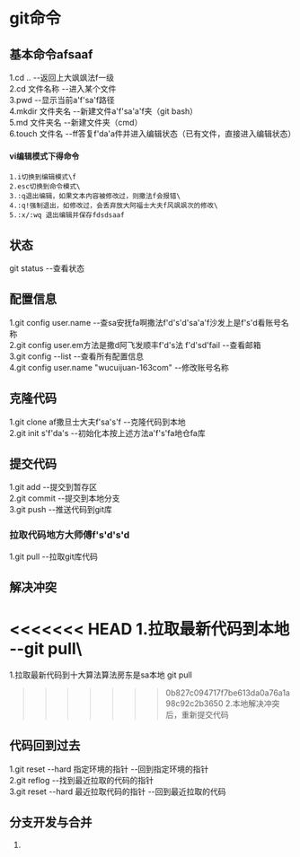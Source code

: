# git命令
## 
## 基本命令afsaaf
1.cd ..                 --返回上大飒飒法f一级\
2.cd 文件名称           --进入某个文件\
3.pwd                   --显示当前a'f'sa'f路径\
4.mkdir 文件夹名        --新建文件a'f'sa'a'f夹（git bash）\
5.md 文件夹名           --新建文件夹（cmd）\
6.touch 文件名              --ff答复f'da'a件并进入编辑状态（已有文件，直接进入编辑状态）
#### vi编辑模式下得命令
    1.i切换到编辑模式\f
    2.esc切换到命令模式\
    3.:q退出编辑，如果文本内容被修改过，则撒法f会报错\
    4.:q!强制退出，如修改过，会丢弃放大阿福士大夫f风飒飒次的修改\
    5.:x/:wq 退出编辑并保存fdsdsaaf
## 状态
git status                   --查看状态 
## 配置信息
1.git config user.name          --查sa安抚fa啊撒法f'd's'd'sa'a'f沙发上是f's'd看账号名称\
2.git config user.em方法是撒d阿飞发顺丰f'd's法 f'd'sd'fail         --查看邮箱\
3.git config --list             --查看所有配置信息\
4.git config user.name "wucuijuan-163com"       --修改账号名称
## 克隆代码
1.git clone af撒旦士大夫f'sa's'f       --克隆代码到本地\
2.git init                s'f'da's      --初始化本按上述方法a'f's'fa地仓fa库
## 提交代码
1.git add                      --提交到暂存区\
2.git commit                    --提交到本地分支\
3.git push                      --推送代码到git库
### 拉取代码地方大师傅f's'd's'd
1.git pull                      --拉取git库代码
## 解决冲突 
<<<<<<< HEAD
1.拉取最新代码到本地      --git pull\
=======
1.拉取最新代码到十大算法算法房东是sa本地      git pull
>>>>>>> 0b827c094717f7be613da0a76a1a98c92c2b3650
2.本地解决冲突后，重新提交代码     
## 代码回到过去
1.git reset --hard 指定环境的指针             --回到指定环境的指针\
2.git reflog                    --找到最近拉取的代码的指针\
3.git reset --hard 最近拉取代码的指针   --回到最近拉取的代码 
## 分支开发与合并
1.

